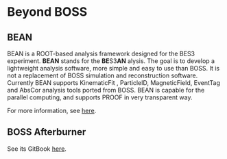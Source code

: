 <!-- cspell:ignore alysis -->

# Beyond BOSS

## BEAN

BEAN is a ROOT-based analysis framework designed for the BES3 experiment.
**BEAN** stands for the **BE**S3**AN** alysis. The goal is to develop a
lightweight analysis software, more simple and easy to use than BOSS. It is not
a replacement of BOSS simulation and reconstruction software. Currently BEAN
supports KinematicFit , ParticleID, MagneticField, EventTag and AbsCor analysis
tools ported from BOSS. BEAN is capable for the parallel computing, and
supports PROOF in very transparent way.

For more information, see
[here](https://docbes3.ihep.ac.cn/~offlinesoftware/index.php/BEAN).

## BOSS Afterburner

See its GitBook [here](https://redeboer.gitbook.io/boss_afterburner).
